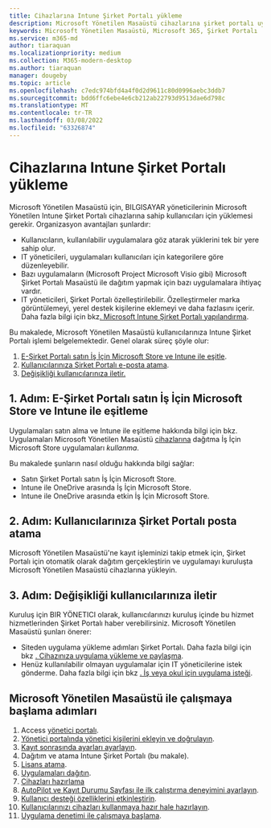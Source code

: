 ```yaml
---
title: Cihazlarına Intune Şirket Portalı yükleme
description: Microsoft Yönetilen Masaüstü cihazlarına şirket portalı uygulamasını yükleme hakkında bilgi
keywords: Microsoft Yönetilen Masaüstü, Microsoft 365, Şirket Portalı
ms.service: m365-md
author: tiaraquan
ms.localizationpriority: medium
ms.collection: M365-modern-desktop
ms.author: tiaraquan
manager: dougeby
ms.topic: article
ms.openlocfilehash: c7edc974bfd4a4f0d2d9611c80d0996aebc3ddb7
ms.sourcegitcommit: bdd6ffc6ebe4e6cb212ab22793d9513dae6d798c
ms.translationtype: MT
ms.contentlocale: tr-TR
ms.lasthandoff: 03/08/2022
ms.locfileid: "63326874"
---
```

# <a name="install-intune-company-portal-on-devices"></a>Cihazlarına Intune Şirket Portalı yükleme

Microsoft Yönetilen Masaüstü için, BILGISAYAR yöneticilerinin Microsoft Yönetilen Intune Şirket Portalı cihazlarına sahip kullanıcıları için yüklemesi gerekir. Organizasyon avantajları şunlardır:

- Kullanıcıların, kullanılabilir uygulamalara göz atarak yüklerini tek bir yere sahip olur.
- IT yöneticileri, uygulamaları kullanıcıları için kategorilere göre düzenleyebilir.  
- Bazı uygulamaların (Microsoft Project Microsoft Visio gibi) Microsoft Şirket Portalı Masaüstü ile dağıtım yapmak için bazı uygulamalara ihtiyaç vardır.
- IT yöneticileri, Şirket Portalı özelleştirilebilir. Özelleştirmeler marka görüntülemeyi, yerel destek kişilerine eklemeyi ve daha fazlasını içerir. Daha fazla bilgi için bkz[. Microsoft Intune Şirket Portalı yapılandırma](/intune/company-portal-app).

Bu makalede, Microsoft Yönetilen Masaüstü kullanıcılarınıza Intune Şirket Portalı işlemi belgelemektedir. Genel olarak süreç şöyle olur:

1. [E-Şirket Portalı satın İş İçin Microsoft Store ve Intune ile eşitle](#step-1-purchase-company-portal-from-microsoft-store-for-business-and-sync-with-intune).
2. [Kullanıcılarınıza Şirket Portalı e-posta atama](#step-2-assign-company-portal-to-your-users).
3. [Değişikliği kullanıcılarınıza iletir.](#step-3-communicate-change-to-your-users)

## <a name="step-1-purchase-company-portal-from-microsoft-store-for-business-and-sync-with-intune"></a>1. Adım: E-Şirket Portalı satın İş İçin Microsoft Store ve Intune ile eşitleme

Uygulamaları satın alma ve Intune ile eşitleme hakkında bilgi için bkz. Uygulamaları Microsoft Yönetilen Masaüstü [cihazlarına](deploy-apps.md#msfb-apps) dağıtma İş İçin Microsoft Store uygulamaları *kullanma*.

Bu makalede şunların nasıl olduğu hakkında bilgi sağlar:

- Satın Şirket Portalı satın İş İçin Microsoft Store.
- Intune ile OneDrive arasında İş İçin Microsoft Store.
- Intune ile OneDrive arasında etkin İş İçin Microsoft Store.

## <a name="step-2-assign-company-portal-to-your-users"></a>2. Adım: Kullanıcılarınıza Şirket Portalı posta atama

Microsoft Yönetilen Masaüstü'ne kayıt işleminizi takip etmek için, Şirket Portalı için otomatik olarak dağıtım gerçekleştirin ve uygulamayı kuruluşta Microsoft Yönetilen Masaüstü cihazlarına yükleyin.

## <a name="step-3-communicate-change-to-your-users"></a>3. Adım: Değişikliği kullanıcılarınıza iletir

Kuruluş için BIR YÖNETICI olarak, kullanıcılarınızı kuruluş içinde bu hizmet hizmetlerinden Şirket Portalı haber verebilirsiniz. Microsoft Yönetilen Masaüstü şunları önerer:

- Siteden uygulama yükleme adımları Şirket Portalı. Daha fazla bilgi için bkz [. Cihazınıza uygulama yükleme ve paylaşma](/intune-user-help/install-apps-cpapp-windows).
- Henüz kullanılabilir olmayan uygulamalar için IT yöneticilerine istek gönderme. Daha fazla bilgi için bkz [. İş veya okul için uygulama isteği](/intune-user-help/install-apps-cpapp-windows#request-an-app-for-work-or-school).  

## <a name="steps-to-get-started-with-microsoft-managed-desktop"></a>Microsoft Yönetilen Masaüstü ile çalışmaya başlama adımları

1. Access [yönetici portalı](access-admin-portal.md).
1. [Yönetici portalında yönetici kişilerini ekleyin ve doğrulayın](add-admin-contacts.md).
1. [Kayıt sonrasında ayarları ayarlayın](conditional-access.md).
1. Dağıtım ve atama Intune Şirket Portalı (bu makale).
1. [Lisans atama](assign-licenses.md).
1. [Uygulamaları dağıtın](deploy-apps.md).
1. [Cihazları hazırlama](prepare-devices.md)
1. [AutoPilot ve Kayıt Durumu Sayfası ile ilk çalıştırma deneyimini ayarlayın](esp-first-run.md).
1. [Kullanıcı desteği özelliklerini etkinleştirin](enable-support.md).
1. [Kullanıcılarınızı cihazları kullanmaya hazır hale hazırlayın](get-started-devices.md).
1. [Uygulama denetimi ile çalışmaya başlama](get-started-app-control.md).
